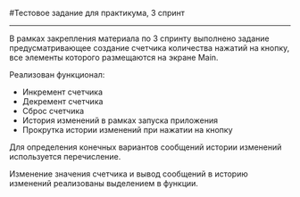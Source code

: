 #Тестовое задание для практикума, 3 спринт


___


В рамках закрепления материала по 3 спринту выполнено задание предусматривающее создание счетчика количества нажатий на кнопку, все элементы которого размещаются на экране Main.


Реализован функционал:
* Инкремент счетчика
* Декремент счетчика
* Сброс счетчика
* История изменений в рамках запуска приложения
* Прокрутка истории изменений при нажатии на кнопку

Для определения конечных вариантов сообщений истории изменений используется перечисление.


Изменение значения счетчика и вывод сообщений в историю изменений реализованы выделением в функции.
